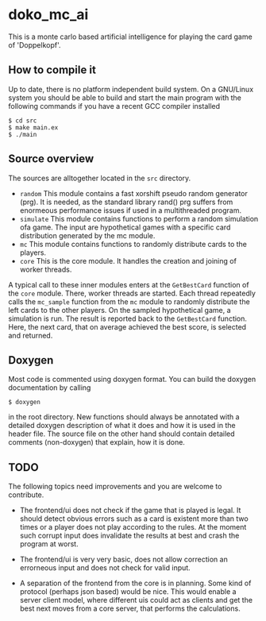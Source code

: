 # doko_mc_ai

This is a monte carlo based artificial intelligence for playing the card game
of 'Doppelkopf'.

## How to compile it

Up to date, there is no platform independent build system. On a GNU/Linux
system you should be able to build and start the main program with the
following commands if you have a recent GCC compiler installed

    $ cd src
    $ make main.ex
    $ ./main

## Source overview

The sources are alltogether located in the `src` directory.

  - `random` This module contains a fast xorshift pseudo random generator (prg).
    It is needed, as the standard library rand() prg suffers from enormeous
    performance issues if used in a multithreaded program.
  - `simulate` This module contains functions to perform a random simulation ofa
    game. The input are hypothetical games with a specific card distribution
    generated by the mc module.
  - `mc` This module contains functions to randomly distribute cards to the
    players.
  - `core` This is the core module. It handles the creation and joining of
    worker threads.

A typical call to these inner modules enters at the `GetBestCard` function of
the `core` module. There, worker threads are started. Each thread repeatedly
calls the `mc_sample` function from the `mc` module to randomly distribute the
left cards to the other players. On the sampled hypothetical game, a simulation
is run. The result is reported back to the `GetBestCard` function. Here, the
next card, that on average achieved the best score, is selected and returned. 

## Doxygen

Most code is commented using doxygen format. You can build the doxygen
documentation by calling

    $ doxygen

in the root directory. New functions should always be annotated with a detailed
doxygen description of what it does and how it is used in the header file. The
source file on the other hand should contain detailed comments (non-doxygen)
that explain, how it is done.

## TODO

The following topics need improvements and you are welcome to contribute.

  - The frontend/ui does not check if the game that is played is legal. It
    should detect obvious errors such as a card is existent more than two times
    or a player does not play according to the rules. At the moment such corrupt
    input does invalidate the results at best and crash the program at worst.

  - The frontend/ui is very very basic, does not allow correction an errorneous
    input and does not check for valid input.

  - A separation of the frontend from the core is in planning. Some kind of
    protocol (perhaps json based) would be nice. This would enable a server
    client model, where different uis could act as clients and get the best
    next moves from a core server, that performs the calculations.
